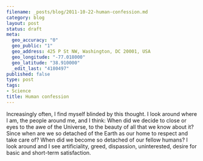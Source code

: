 ```yaml
--- 
filename: _posts/blog/2011-10-22-human-confession.md
category: blog
layout: post
status: draft
meta: 
  geo_accuracy: "0"
  geo_public: "1"
  geo_address: 425 P St NW, Washington, DC 20001, USA
  geo_longitude: "-77.018000"
  geo_latitude: "38.910000"
  _edit_last: "4180497"
published: false
type: post
tags: 
- Science
title: Human confession
---
```

Increasingly often, I find myself blinded by this thought. I look around where I am, the people around me, and I think: When did we decide to close or eyes to the awe of the Universe, to the beauty of all that we know about it? Since when are we so detached of the Earth as our home to respect and take care of? When did we become so detached of our fellow humans? I look around and I see artificiality, greed, dispassion, uninterested, desire for basic and short-term satisfaction.
